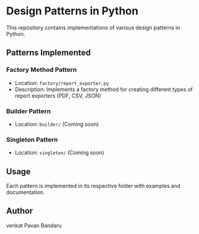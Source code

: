 # Design Patterns in Python

This repository contains implementations of various design patterns in Python.

## Patterns Implemented

### Factory Method Pattern
- Location: `factory/report_exporter.py`
- Description: Implements a factory method for creating different types of report exporters (PDF, CSV, JSON)

### Builder Pattern
- Location: `builder/` (Coming soon)

### Singleton Pattern
- Location: `singleton/` (Coming soon)

## Usage

Each pattern is implemented in its respective folder with examples and documentation.

## Author
venkat Pavan Bandaru
